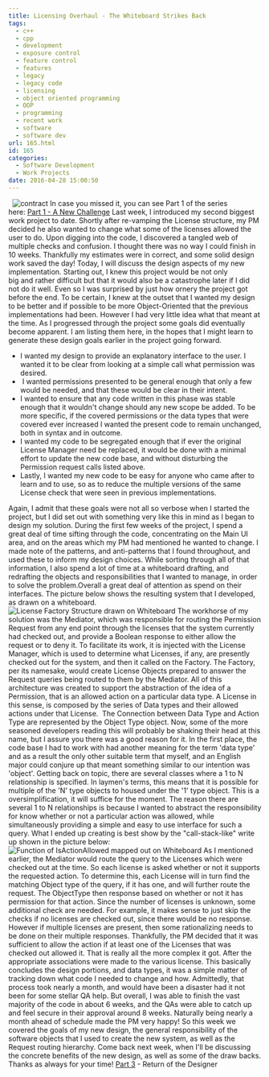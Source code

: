 ```yaml
---
title: Licensing Overhaul - The Whiteboard Strikes Back
tags:
  - c++
  - cpp
  - development
  - exposure control
  - feature control
  - features
  - legacy
  - legacy code
  - licensing
  - object oriented programming
  - OOP
  - programming
  - recent work
  - software
  - software dev
url: 165.html
id: 165
categories:
  - Software Development
  - Work Projects
date: 2016-04-28 15:00:50
---
```


  ![contract](/img/post_img/contract.jpg) In case you missed it, you can see Part 1 of the series here: [Part 1 - A New Challenge](/2016/04/21/licensing-overhaul-introduction/) Last week, I introduced my second biggest work project to date. Shortly after re-vamping the License structure, my PM decided he also wanted to change what some of the licenses allowed the user to do. Upon digging into the code, I discovered a tangled web of multiple checks and confusion. I thought there was no way I could finish in 10 weeks. Thankfully my estimates were in correct, and some solid design work saved the day! Today, I will discuss the design aspects of my new implementation. Starting out, I knew this project would be not only big and rather difficult but that it would also be a catastrophe later if I did not do it well. Even so I was surprised by just how ornery the project got before the end. To be certain, I knew at the outset that I wanted my design to be better and if possible to be more Object-Oriented that the previous implementations had been. However I had very little idea what that meant at the time. As I progressed through the project some goals did eventually become apparent. I am listing them here, in the hopes that I might learn to generate these design goals earlier in the project going forward.

*   I wanted my design to provide an explanatory interface to the user. I wanted it to be clear from looking at a simple call what permission was desired.
*    I wanted permissions presented to be general enough that only a few would be needed, and that these would be clear in their intent.
*   I wanted to ensure that any code written in this phase was stable enough that it wouldn't change should any new scope be added. To be more specific, if the covered permissions or the data types that were covered ever increased I wanted the present code to remain unchanged, both in syntax and in outcome.
*   I wanted my code to be segregated enough that if ever the original License Manager need be replaced, it would be done with a minimal effort to update the new code base, and without disturbing the Permission request calls listed above.
*   Lastly, I wanted my new code to be easy for anyone who came after to learn and to use, so as to reduce the multiple versions of the same License check that were seen in previous implementations.

Again, I admit that these goals were not all so verbose when I started the project, but I did set out with something very like this in mind as I began to design my solution. During the first few weeks of the project, I spend a great deal of time sifting through the code, concentrating on the Main UI area, and on the areas which my PM had mentioned he wanted to change. I made note of the patterns, and anti-patterns that I found throughout, and used these to inform my design choices. While sorting through all of that information, I also spend a lot of time at a whiteboard drafting, and redrafting the objects and responsibilities that I wanted to manage, in order to solve the problem.Overall a great deal of attention as spend on their interfaces. The picture below shows the resulting system that I developed, as drawn on a whiteboard. ![License Factory Structure drawn on Whiteboard](img/post_img/whiteboard/license_factory.jpg) The workhorse of my solution was the Mediator, which was responsible for routing the Permission Request from any end point through the licenses that the system currently had checked out, and provide a Boolean response to either allow the request or to deny it. To facilitate its work, it is injected with the License Manager, which is used to determine what Licenses, if any, are presently checked out for the system, and then it called on the Factory. The Factory, per its namesake, would create License Objects prepared to answer the Request queries being routed to them by the Mediator. All of this architecture was created to support the abstraction of the idea of a Permission, that is an allowed action on a particular data type. A License in this sense, is composed by the series of Data types and their allowed actions under that License.  The Connection between Data Type and Action Type are represented by the Object Type object. Now, some of the more seasoned developers reading this will probably be shaking their head at this name, but I assure you there was a good reason for it. In the first place, the code base I had to work with had another meaning for the term 'data type' and as a result the only other suitable term that myself, and an English major could conjure up that meant something similar to our intention was 'object'. Getting back on topic, there are several classes where a 1 to N relationship is specified. In laymen's terms, this means that it is possible for multiple of the 'N' type objects to housed under the '1' type object. This is a oversimplification, it will suffice for the moment. The reason there are several 1 to N relationships is because I wanted to abstract the responsibility for know whether or not a particular action was allowed, while simultaneously providing a simple and easy to use interface for such a query. What I ended up creating is best show by the "call-stack-like" write up shown in the picture below: ![Function of IsActionAllowed mapped out on Whiteboard](/img/post_img/whiteboard/is_action_allowed.jpg) As I mentioned earlier, the Mediator would route the query to the Licenses which were checked out at the time. So each license is asked whether or not it supports the requested action. To determine this, each License will in turn find the matching Object type of the query, if it has one, and will further route the request. The ObjectType then response based on whether or not it has permission for that action. Since the number of licenses is unknown, some additional check are needed. For example, it makes sense to just skip the checks if no licenses are checked out, since there would be no response. However if multiple licenses are present, then some rationalizing needs to be done on their multiple responses. Thankfully, the PM decided that it was sufficient to allow the action if at least one of the Licenses that was checked out allowed it. That is really all the more complex it got. After the appropriate associations were made to the various license. This basically concludes the design portions, and data types, it was a simple matter of tracking down what code I needed to change and how. Admittedly, that process took nearly a month, and would have been a disaster had it not been for some stellar QA help. But overall, I was able to finish the vast majority of the code in about 6 weeks, and the QAs were able to catch up and feel secure in their approval around 8 weeks. Naturally being nearly a month ahead of schedule made the PM very happy! So this week we covered the goals of my new design, the general responsibility of the software objects that I used to create the new system, as well as the Request routing hierarchy. Come back next week, when I'll be discussing the concrete benefits of the new design, as well as some of the draw backs. Thanks as always for your time! [Part 3](/2016/05/05/licensing-overhaul-return-of-the-designer/) \- Return of the Designer